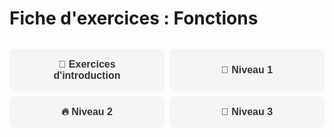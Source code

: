 # Fiche d'exercices : Fonctions

<style>
/* Styles pour les fiches d'exercices avec système de cartes et onglets */

.exercise-cards {
    display: flex;
    flex-direction: column;
    gap: 1rem;
    padding: 1rem 0;
    max-width: 100%;
}

/* Styles pour les contextes d'exercices difficiles */
.context-container {
    margin-bottom: 2rem;
    border: 2px solid #F44336;
    border-radius: 12px;
    overflow: hidden;
    background: rgba(244, 67, 54, 0.02);
}

.context-header {
    background: linear-gradient(135deg, #F44336 0%, #D32F2F 100%);
    color: white;
    padding: 1rem 1.5rem;
    cursor: pointer;
    display: flex;
    align-items: center;
    justify-content: space-between;
    font-weight: 600;
    font-size: 1.1rem;
    transition: all 0.3s ease;
    user-select: none;
}

.context-header:hover {
    background: linear-gradient(135deg, #D32F2F 0%, #B71C1C 100%);
    transform: translateY(-1px);
}

.context-header .arrow {
    font-size: 1.2rem;
    transition: transform 0.3s ease;
}

.context-header.active .arrow {
    transform: rotate(90deg);
}

.context-content {
    max-height: 0;
    overflow: hidden;
    transition: max-height 0.4s ease;
    background: white;
}

.context-content.show {
    max-height: 10000px;
    padding: 1rem;
}

.context-exercises {
    display: flex;
    flex-direction: column;
    gap: 1rem;
}

/* Uniformiser la hauteur des cartes d'exercices dans les contextes */
.context-exercises .exercise-card {
    min-height: 200px;
    align-items: stretch;
}

.context-exercises .exercise-content-wrapper {
    display: flex;
    flex-direction: column;
    justify-content: space-between;
    min-height: 100%;
}

.context-exercises .exercise-content {
    flex-grow: 1;
}

.context-exercises .toggle-solution {
    margin-top: auto;
    align-self: flex-start;
}

.exercise-card {
    background: var(--md-default-bg-color);
    border-radius: 8px;
    padding: 1rem;
    box-shadow: 0 2px 4px rgba(0, 0, 0, 0.1);
    transition: transform 0.3s ease, box-shadow 0.3s ease;
    border-left: 3px solid;
    width: 100%;
    max-width: 100%;
    min-height: fit-content;
}

.exercise-content-wrapper {
    width: 100%;
    display: flex;
    flex-direction: column;
}

/* Modal pour les solutions */
.solution-modal {
    display: none;
    position: fixed;
    z-index: 1000;
    left: 0;
    top: 0;
    width: 100%;
    height: 100%;
    background-color: rgba(0, 0, 0, 0.5);
    backdrop-filter: blur(3px);
}

.solution-modal.show {
    display: flex;
    align-items: center;
    justify-content: center;
    animation: fadeIn 0.3s ease;
}

.solution-content {
    background: var(--md-default-bg-color);
    border-radius: 12px;
    padding: 2rem;
    max-width: 80%;
    max-height: 80%;
    overflow-y: auto;
    box-shadow: 0 10px 30px rgba(0, 0, 0, 0.3);
    position: relative;
    animation: slideIn 0.3s ease;
}

.solution-close {
    position: absolute;
    top: 1rem;
    right: 1rem;
    background: #f44336;
    color: white;
    border: none;
    border-radius: 50%;
    width: 30px;
    height: 30px;
    cursor: pointer;
    font-size: 1.2rem;
    display: flex;
    align-items: center;
    justify-content: center;
    transition: background 0.3s ease;
}

.solution-close:hover {
    background: #d32f2f;
}

@keyframes fadeIn {
    from { opacity: 0; }
    to { opacity: 1; }
}

@keyframes slideIn {
    from { transform: translateY(-50px); opacity: 0; }
    to { transform: translateY(0); opacity: 1; }
}

.solution-wrapper {
    display: none;
}

.exercise-card.intro {
    border-left-color: #4CAF50;
}

.exercise-card.intro:hover {
    transform: translateY(-3px);
    box-shadow: 0 0 15px rgba(76, 175, 80, 0.4);
}

.exercise-card.easy {
    border-left-color: #2196F3;
}

.exercise-card.easy:hover {
    transform: translateY(-3px);
    box-shadow: 0 0 15px rgba(33, 150, 243, 0.4);
}

.exercise-card.medium {
    border-left-color: #FF9800;
}

.exercise-card.medium:hover {
    transform: translateY(-3px);
    box-shadow: 0 0 15px rgba(255, 152, 0, 0.4);
}

.exercise-card.hard {
    border-left-color: #F44336;
}

.exercise-card.hard:hover {
    transform: translateY(-3px);
    box-shadow: 0 0 15px rgba(244, 67, 54, 0.4);
}

.exercise-card.important {
    border-left-color: #ff8c42;
    background: linear-gradient(135deg, rgba(255, 140, 66, 0.05) 0%, rgba(255, 140, 66, 0.02) 100%);
}

.exercise-card.important:hover {
    transform: translateY(-3px);
    box-shadow: 0 0 15px rgba(255, 140, 66, 0.4);
}

.exercise-title {
    margin: 0 0 1rem 0;
    color: var(--md-primary-fg-color);
    font-size: 1.1rem;
    font-weight: 600;
}

.exercise-content {
    margin-bottom: 1rem;
    line-height: 1.6;
}

.difficulty-badge {
    display: inline-block;
    padding: 0.2rem 0.6rem;
    border-radius: 12px;
    font-size: 0.8rem;
    font-weight: 500;
    margin-bottom: 0.5rem;
}

.difficulty-badge.intro {
    background: rgba(76, 175, 80, 0.1);
    color: #4CAF50;
}

.difficulty-badge.easy {
    background: rgba(33, 150, 243, 0.1);
    color: #2196F3;
}

.difficulty-badge.medium {
    background: rgba(255, 152, 0, 0.1);
    color: #FF9800;
}

.difficulty-badge.hard {
    background: rgba(244, 67, 54, 0.1);
    color: #F44336;
}

.difficulty-badge.important {
    background: rgba(255, 140, 66, 0.1);
    color: #ff8c42;
}

.toggle-solution {
    background: linear-gradient(135deg, #cccccc 0%, #999999 100%);
    color: #666666;
    border: none;
    padding: 0.6rem 1.2rem;
    border-radius: 8px;
    cursor: not-allowed;
    font-size: 0.9rem;
    font-weight: 500;
    transition: all 0.3s ease;
    display: flex;
    align-items: center;
    gap: 0.5rem;
    margin-top: 1rem;
    opacity: 0.5;
}

.toggle-solution:hover {
    /* Pas d'effet hover pour les boutons désactivés */
}

.toggle-solution.active {
    background: linear-gradient(135deg, #ff7f50 0%, #ff6347 100%);
}

.arrow {
    transition: transform 0.3s ease;
}

.solution {
    height: 100%;
    overflow-y: auto;
}

.solution pre {
    margin: 0;
    font-size: 0.85rem;
}

.section-tabs {
    display: flex;
    flex-wrap: wrap;
    gap: 0.5rem;
    margin: 2rem 0;
    padding: 0;
}

.section-tab {
    background: #f5f5f5;
    color: #333;
    border: none;
    padding: 1rem 1.5rem;
    border-radius: 8px;
    font-size: 1rem;
    font-weight: 600;
    cursor: pointer;
    transition: all 0.3s ease;
    flex: 1;
    min-width: 200px;
    text-align: center;
}

.section-tab:hover {
    background: #e0e0e0;
    transform: translateY(-2px);
}

.section-tab.active {
    background: linear-gradient(135deg, #ffb347 0%, #ff8c42 100%);
    color: white;
    box-shadow: 0 4px 12px rgba(255, 179, 71, 0.4);
}

.section-content {
    display: none;
    margin-top: 2rem;
    padding: 2rem;
    background: #fafafa;
    border-radius: 12px;
    border: 1px solid #e0e0e0;
}

.section-content.active {
    display: block;
}

/* JavaScript pour les fonctionnalités interactives */
.exercise-script {
    display: none;
}
</style>

<script>
// JavaScript pour les fonctionnalités interactives des fiches d'exercices

function toggleSolution(button) {
    // Fonction désactivée - les corrections ne sont pas accessibles
    return false;
}

function closeSolutionModal() {
    const modal = document.getElementById('solution-modal');
    if (modal) {
        modal.classList.remove('show');
        document.body.style.overflow = ''; // Restaurer le scroll de la page
    }
}

// Fermer la modal avec la touche Échap
document.addEventListener('keydown', function(e) {
    if (e.key === 'Escape') {
        closeSolutionModal();
    }
});

function showSection(sectionId) {
    // Masquer toutes les sections
    const allContents = document.querySelectorAll('.section-content');
    const allTabs = document.querySelectorAll('.section-tab');
    
    allContents.forEach(content => content.classList.remove('active'));
    allTabs.forEach(tab => tab.classList.remove('active'));
    
    // Afficher la section sélectionnée
    document.getElementById(sectionId).classList.add('active');
    event.target.classList.add('active');
}

function toggleContext(header) {
    const content = header.nextElementSibling;
    const arrow = header.querySelector('.arrow');
    
    if (content.classList.contains('show')) {
        content.classList.remove('show');
        header.classList.remove('active');
    } else {
        content.classList.add('show');
        header.classList.add('active');
    }
}

// Afficher la première section par défaut
document.addEventListener('DOMContentLoaded', function() {
    const firstTab = document.querySelector('.section-tab');
    if (firstTab) {
        firstTab.click();
    }
});
</script>

<div class="section-tabs">
    <button class="section-tab" onclick="showSection('intro-section')">🎯 Exercices d'introduction</button>
    <button class="section-tab" onclick="showSection('easy-section')">🌟 Niveau 1</button>
    <button class="section-tab" onclick="showSection('medium-section')">🔥 Niveau 2</button>
    <button class="section-tab" onclick="showSection('hard-section')">🚀 Niveau 3</button>
</div>

<div id="intro-section" class="section-content">
<div class="exercise-cards">
    <div class="exercise-card intro">
        <div class="exercise-content-wrapper">
            <div class="difficulty-badge intro">Introduction 🦊</div>
            <h4 class="exercise-title">Calcul de l'aire d'un rectangle (affichage)</h4>
            <div class="exercise-content">
                <p><strong>Écrire un programme qui prend deux réels <code>longueur</code> et <code>largeur</code> et qui calcule l'aire d'un rectangle en affichant le résultat sous la forme : <code>'L'aire du rectangle est : [aire]'</code>.</strong></p>
            </div>
            <button class="toggle-solution" disabled>
                <span class="arrow">🔒</span> Correction non disponible
            </button>
        </div>
        <div class="solution-wrapper">
            <div class="solution">
                <pre><code>def aire_rectangle(longueur: float, largeur: float) -> None:
    print("L'aire du rectangle est ", longueur * largeur)</code></pre>
            </div>
        </div>
    </div>

    <div class="exercise-card intro">
        <div class="exercise-content-wrapper">
            <div class="difficulty-badge intro">Introduction 🦊</div>
            <h4 class="exercise-title">Calcul de l'aire d'un rectangle (fonction)</h4>
            <div class="exercise-content">
                <p><strong>Écrire une fonction Python <code>aire_rectangle</code> qui prend en paramètres deux réels correspondant à la largeur et la longueur d'un rectangle et renvoie l'aire de ce rectangle.</strong></p>
            </div>
            <button class="toggle-solution" disabled>
                <span class="arrow">🔒</span> Correction non disponible
            </button>
        </div>
        <div class="solution-wrapper">
            <div class="solution">
                <pre><code>def aire_rectangle(longueur: float, largeur: float) -> float:
    return longueur * largeur</code></pre>
            </div>
        </div>
    </div>

    <div class="exercise-card intro">
        <div class="exercise-content-wrapper">
            <div class="difficulty-badge intro">Introduction 🦊</div>
            <h4 class="exercise-title">Calcul de la moyenne</h4>
            <div class="exercise-content">
                <p><strong>Écrire une fonction <code>moyenne</code> qui prend deux réels en paramètres et renvoie la moyenne de ces deux nombres.</strong></p>
            </div>
            <button class="toggle-solution" disabled>
                <span class="arrow">🔒</span> Correction non disponible
            </button>
        </div>
        <div class="solution-wrapper">
            <div class="solution">
                <pre><code>def moyenne(note_1: float, note_2: float) -> float:
    return (note_1 + note_2) / 2</code></pre>
            </div>
        </div>
    </div>

    <div class="exercise-card intro">
        <div class="exercise-content-wrapper">
            <div class="difficulty-badge intro">Introduction 🦊</div>
            <h4 class="exercise-title">Somme de deux entiers</h4>
            <div class="exercise-content">
                <p><strong>Écrire une fonction <code>somme</code> qui prend deux entiers en paramètres et renvoie leur somme.</strong></p>
                <p><em>Exemple : somme(4,5) doit renvoyer 9.</em></p>
            </div>
            <button class="toggle-solution" disabled>
                <span class="arrow">🔒</span> Correction non disponible
            </button>
        </div>
        <div class="solution-wrapper">
            <div class="solution">
                <pre><code>def somme(nombre_1: int, nombre_2: int) -> int:
    return nombre_1 + nombre_2</code></pre>
            </div>
        </div>
    </div>

    <div class="exercise-card intro">
        <div class="exercise-content-wrapper">
            <div class="difficulty-badge intro">Introduction 🦊</div>
            <h4 class="exercise-title">Test de parité</h4>
            <div class="exercise-content">
                <p><strong>Écrire une fonction <code>parite</code> qui prend en paramètre un entier et renvoie <code>True</code> s'il est pair, <code>False</code> sinon.</strong></p>
                <p><em>Exemple : parite(7) doit renvoyer False.</em></p>
            </div>
            <button class="toggle-solution" disabled>
                <span class="arrow">🔒</span> Correction non disponible
            </button>
        </div>
        <div class="solution-wrapper">
            <div class="solution">
                <pre><code>def parite(nombre: int) -> bool:
    return nombre % 2 == 0</code></pre>
            </div>
        </div>
    </div>
</div>

</div>

<script>
function showSection(sectionId) {
    // Masquer toutes les sections
    const sections = document.querySelectorAll('.section-content');
    sections.forEach(section => {
        section.style.display = 'none';
    });
    
    // Retirer la classe active de tous les onglets
    const tabs = document.querySelectorAll('.tab');
    tabs.forEach(tab => {
        tab.classList.remove('active');
    });
    
    // Afficher la section sélectionnée
    document.getElementById(sectionId).style.display = 'block';
    
    // Ajouter la classe active à l'onglet cliqué
    event.target.classList.add('active');
}

// Fonction désactivée pour empêcher l'accès aux corrections
function toggleSolution(button) {
    // Cette fonction est désactivée pour empêcher l'accès aux corrections
    return false;
}

// Afficher la première section par défaut
document.addEventListener('DOMContentLoaded', function() {
    showSection('intro-section');
    document.querySelector('.tab').classList.add('active');
});
</script>

</body>
</html>